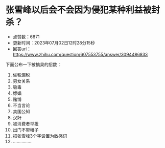 # 张雪峰以后会不会因为侵犯某种利益被封杀？
- 点赞数：6871
- 更新时间：2023年07月02日12时28分15秒
- 回答url：https://www.zhihu.com/question/607553755/answer/3094486833
<body>
 <p data-pid="EhFiuouQ">下面公布一下被搞臭的招数：</p>
 <ol>
  <li data-pid="Tmc9_q0C">偷税漏税</li>
  <li data-pid="yHErTuIg">男女关系</li>
  <li data-pid="qNHt6-KN">吸毒</li>
  <li data-pid="6wEOd9z4">嫖娼</li>
  <li data-pid="PJWmq45T">赌博</li>
  <li data-pid="UQhkbctQ">不当言论</li>
  <li data-pid="5lxVfZh_">卖国公知</li>
  <li data-pid="fcNV5UQ-">汉奸</li>
  <li data-pid="i4l-fCUT">被消费者举报</li>
  <li data-pid="nElNluvm">出门不带帽子</li>
  <li data-pid="BOX4Aqfr">把张雪峰3个字设置为敏感词</li>
  <li data-pid="aYsd4I8I">……………</li>
 </ol>
</body>